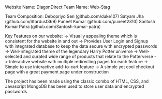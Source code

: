 Website Name: DiagonDirect
Team Name: Web-Stag

Team Composition:
  Debopriyo Sen (github.com/duke107)
  Satyam Jha (github.com/Stardust369)
  Puneet Kumar (github.com/puneet2310)
  Santosh Kumar Patra (github.com/Santosh-kumar-patra)

Key Features on our website: 
  -> Visually appealing theme which is consistent for the website in and out 
  -> Provides User Login and Signup with integrated database to keep the data secure with encrypted passwords 
  -> Well-integrated theme of the legendary Harry Potter universe
  -> Well-selected and curated wide range of products that relate to the Potterverse
  -> Interactive website with multiple redirecting pages for each feature
  -> Simple to use interactive add-to-cart feature 
  -> A simple yet cool checkout page with a great payment page under construction

The project has been made using the classic combo of HTML, CSS, and Javascript
MongoDB has been used to store user data and encrypted passwords
